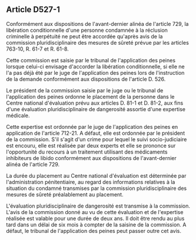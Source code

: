 Article D527-1
----
Conformément aux dispositions de l'avant-dernier alinéa de l'article 729, la
libération conditionnelle d'une personne condamnée à la réclusion criminelle à
perpétuité ne peut être accordée qu'après avis de la commission
pluridisciplinaire des mesures de sûreté prévue par les articles 763-10, R. 61-7
et R. 61-8.

Cette commission est saisie par le tribunal de l'application des peines lorsque
celui-ci envisage d'accorder la libération conditionnelle, si elle ne l'a pas
déjà été par le juge de l'application des peines lors de l'instruction de la
demande conformément aux dispositions de l'article D. 526.

Le président de la commission saisie par le juge ou le tribunal de l'application
des peines ordonne le placement de la personne dans le Centre national
d'évaluation prévu aux articles D. 81-1 et D. 81-2, aux fins d'une évaluation
pluridisciplinaire de dangerosité assortie d'une expertise médicale.

Cette expertise est ordonnée par le juge de l'application des peines en
application de l'article 712-21. A défaut, elle est ordonnée par le président de
la commission. S'il s'agit d'un crime pour lequel le suivi socio-judiciaire est
encouru, elle est réalisée par deux experts et elle se prononce sur
l'opportunité du recours à un traitement utilisant des médicaments inhibiteurs
de libido conformément aux dispositions de l'avant-dernier alinéa de l'article
729.

La durée du placement au Centre national d'évaluation est déterminée par
l'administration pénitentiaire, au regard des informations relatives à la
situation du condamné transmises par la commission pluridisciplinaire des
mesures de sûreté préalablement au placement.

L'évaluation pluridisciplinaire de dangerosité est transmise à la commission.
L'avis de la commission donné au vu de cette évaluation et de l'expertise
réalisée est valable pour une durée de deux ans. Il doit être rendu au plus tard
dans un délai de six mois à compter de la saisine de la commission. A défaut, le
tribunal de l'application des peines peut passer outre cet avis.
